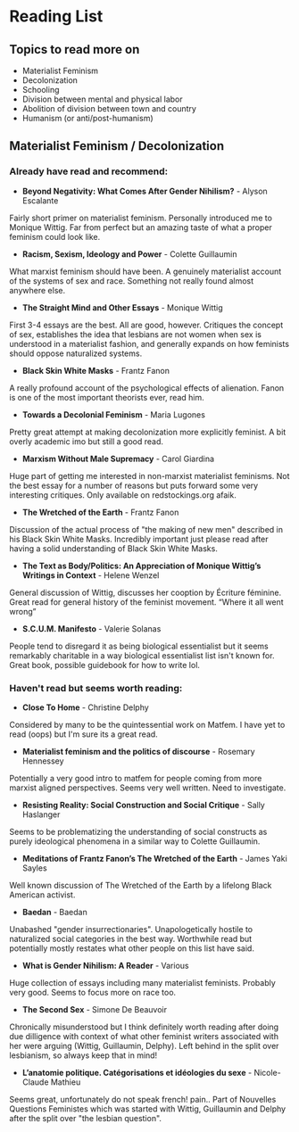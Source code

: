 # Reading List

## Topics to read more on

 - Materialist Feminism
 - Decolonization
 - Schooling
 - Division between mental and physical labor
 - Abolition of division between town and country
 - Humanism (or anti/post-humanism)

## Materialist Feminism / Decolonization

### **Already have read and recommend:**

 - **Beyond Negativity: What Comes After Gender Nihilism?** - Alyson Escalante

 Fairly short primer on materialist feminism. Personally introduced me to Monique Wittig. Far from perfect but an amazing taste of what a proper feminism could look like.

 - **Racism, Sexism, Ideology and Power** - Colette Guillaumin 
 
 What marxist feminism should have been. A genuinely materialist account of the systems of sex and race. Something not really found almost anywhere else. 
 
 - **The Straight Mind and Other Essays** - Monique Wittig

 First 3-4 essays are the best. All are good, however. Critiques the concept of sex, establishes the idea that lesbians are not women when sex is understood in a materialist fashion, and generally expands on how feminists should oppose naturalized systems. 
 
 - **Black Skin White Masks** - Frantz Fanon 

 A really profound account of the psychological effects of alienation. Fanon is one of the most important theorists ever, read him.
 
 - **Towards a Decolonial Feminism** - Maria Lugones
 
 Pretty great attempt at making decolonization more explicitly feminist. A bit overly academic imo but still a good read. 

 - **Marxism Without Male Supremacy** - Carol Giardina 

 Huge part of getting me interested in non-marxist materialist feminisms. Not the best essay for a number of reasons but puts forward some very interesting critiques. Only available on redstockings.org afaik. 
 
 - **The Wretched of the Earth** - Frantz Fanon

Discussion of the actual process of "the making of new men" described in his Black Skin White Masks. Incredibly important just please read after having a solid understanding of Black Skin White Masks.

 - **The Text as Body/Politics: An Appreciation of Monique Wittig’s Writings in Context** - Helene Wenzel

General discussion of Wittig, discusses her cooption by Écriture féminine. Great read for general history of the feminist movement. “Where it all went wrong”

  - **S.C.U.M. Manifesto** - Valerie Solanas

People tend to disregard it as being biological essentialist but it seems remarkably charitable in a way biological essentialist list isn't known for. Great book, possible guidebook for how to write lol.

### **Haven't read but seems worth reading:**

  - **Close To Home** - Christine Delphy
 
 Considered by  many to be the quintessential work on Matfem. I have yet to read (oops) but I'm sure its a great read. 

  - **Materialist feminism and the politics of discourse** - Rosemary Hennessey

 Potentially a very good intro to matfem for people coming from more marxist aligned perspectives. Seems very well written. Need to investigate. 

  - **Resisting Reality: Social Construction and Social Critique** - Sally Haslanger 

 Seems to be problematizing the understanding of social constructs as purely ideological phenomena in a similar way to Colette Guillaumin. 
 
  - **Meditations of Frantz Fanon’s The Wretched of the Earth** - James Yaki Sayles 

 Well known discussion of The Wretched of the Earth by a lifelong Black American activist.  

  - **Baedan** - Baedan 

Unabashed "gender insurrectionaries". Unapologetically hostile to naturalized social categories in the best way. Worthwhile read but potentially mostly restates what other people on this list have said. 
 
  - **What is Gender Nihilism: A Reader** - Various

Huge collection of essays including many materialist feminists. Probably very good. Seems to focus more on race too. 
 
  - **The Second Sex** - Simone De Beauvoir 

Chronically misunderstood but I think definitely worth reading after doing due dilligence with context of what other feminist writers associated with her were arguing (Wittig, Guillaumin, Delphy). Left behind in the split over lesbianism, so always keep that in mind! 

  - **L’anatomie politique. Catégorisations et idéologies du sexe** - Nicole-Claude Mathieu

Seems great, unfortunately do not speak french! pain.. Part of Nouvelles Questions Feministes which was started with Wittig, Guillaumin and Delphy after the split over "the lesbian question". 


 

